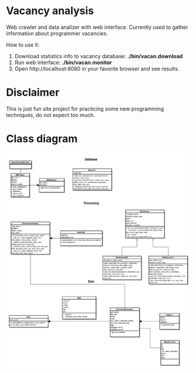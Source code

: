 Vacancy analysis
================
Web crawler and data analizer with web interface. 
Currently used to gather information about programmer vacancies.

How to use it:

1. Download statistics info to vacancy database: **./bin/vacan.download**
1. Run web interface: **./bin/vacan.monitor**
1. Open http://localhost:8080 in your favorite browser and see results.

Disclaimer
================

This is just fun site project for practicing some new programming techniques, do not expect too much.

Class diagram
================
![](https://raw.githubusercontent.com/dmitryhd/vacancy_analysis/analysis/project/development_doc/vacan_class_diagram.png)
